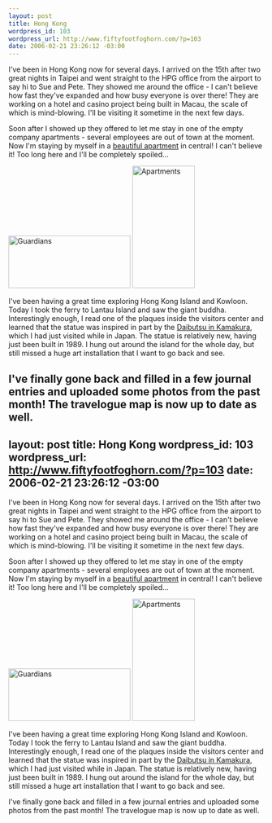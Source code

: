 ```yaml
--- 
layout: post
title: Hong Kong
wordpress_id: 103
wordpress_url: http://www.fiftyfootfoghorn.com/?p=103
date: 2006-02-21 23:26:12 -03:00
---
```

I've been in Hong Kong now for several days. I arrived on the 15th after two great nights in Taipei and went straight to the HPG office from the airport to say hi to Sue and Pete. They showed me around the office - I can't believe how fast they've expanded and how busy everyone is over there! They are working on a hotel and casino project being built in Macau, the scale of which is mind-blowing. I'll be visiting it sometime in the next few days.

Soon after I showed up they offered to let me stay in one of the empty company apartments - several employees are out of town at the moment. Now I'm staying by myself in a <a href="http://www.338apartment.com/">beautiful apartment</a> in central! I can't believe it! Too long here and I'll be completely spoiled...

<a href="http://flickr.com/photos/fiftyfeet/102632577"><img src="http://static.flickr.com/37/102632577_e36827575f_m.jpg" border="0" alt="Guardians" width="240" height="103" /></a> <a href="http://flickr.com/photos/fiftyfeet/102420798"><img src="http://static.flickr.com/33/102420798_d9c3179350_m.jpg" border="0" alt="Apartments" width="123" height="240" /></a>

I've been having a great time exploring Hong Kong Island and Kowloon. Today I took the ferry to Lantau Island and saw the giant buddha. Interestingly enough, I read one of the plaques inside the visitors center and learned that the statue was inspired in part by the <a href="http://flickr.com/photos/fiftyfeet/78527860/in/set-1634841/">Daibutsu in Kamakura</a>, which I had just visited while in Japan. The statue is relatively new, having just been built in 1989. I hung out around the island for the whole day, but still missed a huge art installation that I want to go back and see.

I've finally gone back and filled in a few journal entries and uploaded some photos from the past month!  The travelogue map is now up to date as well.
--- 
layout: post
title: Hong Kong
wordpress_id: 103
wordpress_url: http://www.fiftyfootfoghorn.com/?p=103
date: 2006-02-21 23:26:12 -03:00
---
I've been in Hong Kong now for several days. I arrived on the 15th after two great nights in Taipei and went straight to the HPG office from the airport to say hi to Sue and Pete. They showed me around the office - I can't believe how fast they've expanded and how busy everyone is over there! They are working on a hotel and casino project being built in Macau, the scale of which is mind-blowing. I'll be visiting it sometime in the next few days.

Soon after I showed up they offered to let me stay in one of the empty company apartments - several employees are out of town at the moment. Now I'm staying by myself in a <a href="http://www.338apartment.com/">beautiful apartment</a> in central! I can't believe it! Too long here and I'll be completely spoiled...

<a href="http://flickr.com/photos/fiftyfeet/102632577"><img src="http://static.flickr.com/37/102632577_e36827575f_m.jpg" border="0" alt="Guardians" width="240" height="103" /></a> <a href="http://flickr.com/photos/fiftyfeet/102420798"><img src="http://static.flickr.com/33/102420798_d9c3179350_m.jpg" border="0" alt="Apartments" width="123" height="240" /></a>

I've been having a great time exploring Hong Kong Island and Kowloon. Today I took the ferry to Lantau Island and saw the giant buddha. Interestingly enough, I read one of the plaques inside the visitors center and learned that the statue was inspired in part by the <a href="http://flickr.com/photos/fiftyfeet/78527860/in/set-1634841/">Daibutsu in Kamakura</a>, which I had just visited while in Japan. The statue is relatively new, having just been built in 1989. I hung out around the island for the whole day, but still missed a huge art installation that I want to go back and see.

I've finally gone back and filled in a few journal entries and uploaded some photos from the past month!  The travelogue map is now up to date as well.
